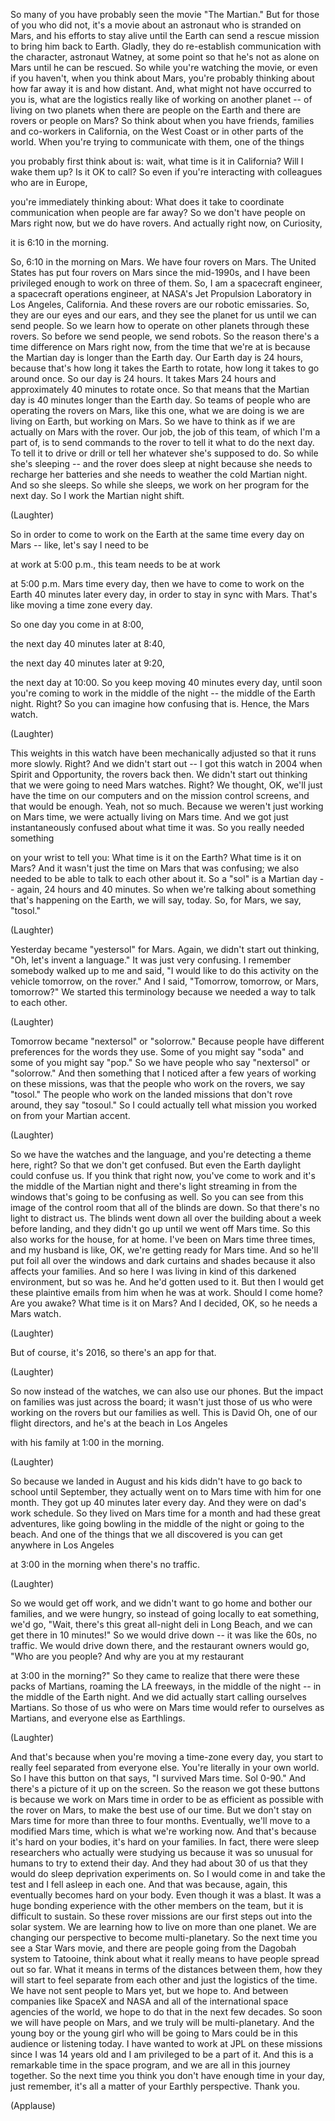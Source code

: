 
So many of you have probably seen
the movie &quot;The Martian.&quot;
But for those of you who did not,
it&#39;s a movie about an astronaut
who is stranded on Mars,
and his efforts to stay alive
until the Earth can send a rescue mission
to bring him back to Earth.
Gladly, they do re-establish communication
with the character,
astronaut Watney, at some point
so that he&#39;s not as alone
on Mars until he can be rescued.
So while you&#39;re watching the movie,
or even if you haven&#39;t,
when you think about Mars,
you&#39;re probably thinking about
how far away it is and how distant.
And, what might not
have occurred to you is,
what are the logistics really like
of working on another planet --
of living on two planets
when there are people on the Earth
and there are rovers or people on Mars?
So think about when you have friends,
families and co-workers
in California, on the West Coast
or in other parts of the world.
When you&#39;re trying
to communicate with them,
one of the things

you probably first think about is:
wait, what time is it in California?
Will I wake them up? Is it OK to call?
So even if you&#39;re interacting
with colleagues who are in Europe,

you&#39;re immediately thinking about:
What does it take to coordinate
communication when people are far away?
So we don&#39;t have people on Mars
right now, but we do have rovers.
And actually right now, on Curiosity,

it is 6:10 in the morning.

So, 6:10 in the morning on Mars.
We have four rovers on Mars.
The United States has put four rovers
on Mars since the mid-1990s,
and I have been privileged enough
to work on three of them.
So, I am a spacecraft engineer,
a spacecraft operations engineer,
at NASA&#39;s Jet Propulsion Laboratory
in Los Angeles, California.
And these rovers
are our robotic emissaries.
So, they are our eyes and our ears,
and they see the planet for us
until we can send people.
So we learn how to operate
on other planets through these rovers.
So before we send people, we send robots.
So the reason there&#39;s a time difference
on Mars right now,
from the time that we&#39;re at
is because the Martian day
is longer than the Earth day.
Our Earth day is 24 hours,
because that&#39;s how long it takes
the Earth to rotate,
how long it takes to go around once.
So our day is 24 hours.
It takes Mars 24 hours and approximately
40 minutes to rotate once.
So that means that the Martian day
is 40 minutes longer than the Earth day.
So teams of people who are operating
the rovers on Mars, like this one,
what we are doing is we are living
on Earth, but working on Mars.
So we have to think as if we are actually
on Mars with the rover.
Our job, the job of this team,
of which I&#39;m a part of,
is to send commands to the rover
to tell it what to do the next day.
To tell it to drive or drill
or tell her whatever she&#39;s supposed to do.
So while she&#39;s sleeping --
and the rover does sleep at night
because she needs
to recharge her batteries
and she needs to weather
the cold Martian night.
And so she sleeps.
So while she sleeps, we work
on her program for the next day.
So I work the Martian night shift.

(Laughter)

So in order to come to work on the Earth
at the same time every day on Mars --
like, let&#39;s say I need to be

at work at 5:00 p.m.,
this team needs to be at work

at 5:00 p.m. Mars time every day,
then we have to come to work
on the Earth 40 minutes later every day,
in order to stay in sync with Mars.
That&#39;s like moving a time zone every day.

So one day you come in at 8:00,

the next day 40 minutes later at 8:40,

the next day 40 minutes later at 9:20,

the next day at 10:00.
So you keep moving 40 minutes every day,
until soon you&#39;re coming to work
in the middle of the night --
the middle of the Earth night.
Right? So you can imagine
how confusing that is.
Hence, the Mars watch.

(Laughter)

This weights in this watch
have been mechanically adjusted
so that it runs more slowly.
Right? And we didn&#39;t start out --
I got this watch in 2004
when Spirit and Opportunity,
the rovers back then.
We didn&#39;t start out thinking
that we were going to need Mars watches.
Right? We thought, OK,
we&#39;ll just have the time on our computers
and on the mission control screens,
and that would be enough.
Yeah, not so much.
Because we weren&#39;t just
working on Mars time,
we were actually living on Mars time.
And we got just instantaneously confused
about what time it was.
So you really needed something

on your wrist to tell you:
What time is it on the Earth?
What time is it on Mars?
And it wasn&#39;t just the time on Mars
that was confusing;
we also needed to be able
to talk to each other about it.
So a &quot;sol&quot; is a Martian day --
again, 24 hours and 40 minutes.
So when we&#39;re talking about something
that&#39;s happening on the Earth,
we will say, today.
So, for Mars, we say, &quot;tosol.&quot;

(Laughter)

Yesterday became &quot;yestersol&quot; for Mars.
Again, we didn&#39;t start out thinking,
&quot;Oh, let&#39;s invent a language.&quot;
It was just very confusing.
I remember somebody
walked up to me and said,
&quot;I would like to do this activity
on the vehicle tomorrow, on the rover.&quot;
And I said, &quot;Tomorrow, tomorrow,
or Mars, tomorrow?&quot;
We started this terminology because
we needed a way to talk to each other.

(Laughter)

Tomorrow became &quot;nextersol&quot; or &quot;solorrow.&quot;
Because people have different preferences
for the words they use.
Some of you might say &quot;soda&quot;
and some of you might say &quot;pop.&quot;
So we have people who say
&quot;nextersol&quot; or &quot;solorrow.&quot;
And then something that I noticed after
a few years of working on these missions,
was that the people who work
on the rovers, we say &quot;tosol.&quot;
The people who work on the
landed missions that don&#39;t rove around,
they say &quot;tosoul.&quot;
So I could actually tell what mission
you worked on from your Martian accent.

(Laughter)

So we have the watches and the language,
and you&#39;re detecting a theme here, right?
So that we don&#39;t get confused.
But even the Earth daylight
could confuse us.
If you think that right now,
you&#39;ve come to work
and it&#39;s the middle of the Martian night
and there&#39;s light streaming in
from the windows
that&#39;s going to be confusing as well.
So you can see from
this image of the control room
that all of the blinds are down.
So that there&#39;s no light to distract us.
The blinds went down all over the building
about a week before landing,
and they didn&#39;t go up
until we went off Mars time.
So this also works
for the house, for at home.
I&#39;ve been on Mars time three times,
and my husband is like,
OK, we&#39;re getting ready for Mars time.
And so he&#39;ll put foil all over the windows
and dark curtains and shades
because it also affects your families.
And so here I was living in kind of
this darkened environment, but so was he.
And he&#39;d gotten used to it.
But then I would get these plaintive
emails from him when he was at work.
Should I come home? Are you awake?
What time is it on Mars?
And I decided, OK,
so he needs a Mars watch.

(Laughter)

But of course, it&#39;s 2016,
so there&#39;s an app for that.

(Laughter)

So now instead of the watches,
we can also use our phones.
But the impact on families
was just across the board;
it wasn&#39;t just those of us
who were working on the rovers
but our families as well.
This is David Oh,
one of our flight directors,
and he&#39;s at the beach in Los Angeles

with his family at 1:00 in the morning.

(Laughter)

So because we landed in August
and his kids didn&#39;t have to go back
to school until September,
they actually went on to Mars time
with him for one month.
They got up 40 minutes later every day.
And they were on dad&#39;s work schedule.
So they lived on Mars time for a month
and had these great adventures,
like going bowling
in the middle of the night
or going to the beach.
And one of the things
that we all discovered
is you can get anywhere in Los Angeles

at 3:00 in the morning
when there&#39;s no traffic.

(Laughter)

So we would get off work,
and we didn&#39;t want to go home
and bother our families,
and we were hungry, so instead of
going locally to eat something,
we&#39;d go, &quot;Wait, there&#39;s this great
all-night deli in Long Beach,
and we can get there in 10 minutes!&quot;
So we would drive down --
it was like the 60s, no traffic.
We would drive down there,
and the restaurant owners would go,
&quot;Who are you people?
And why are you at my restaurant

at 3:00 in the morning?&quot;
So they came to realize
that there were these packs of Martians,
roaming the LA freeways,
in the middle of the night --
in the middle of the Earth night.
And we did actually
start calling ourselves Martians.
So those of us who were on Mars time
would refer to ourselves as Martians,
and everyone else as Earthlings.

(Laughter)

And that&#39;s because when you&#39;re moving
a time-zone every day,
you start to really feel separated
from everyone else.
You&#39;re literally in your own world.
So I have this button on that says,
&quot;I survived Mars time. Sol 0-90.&quot;
And there&#39;s a picture of it
up on the screen.
So the reason we got these buttons
is because we work on Mars time
in order to be as efficient as possible
with the rover on Mars,
to make the best use of our time.
But we don&#39;t stay on Mars time
for more than three to four months.
Eventually, we&#39;ll move to a modified Mars
time, which is what we&#39;re working now.
And that&#39;s because it&#39;s hard on
your bodies, it&#39;s hard on your families.
In fact, there were sleep researchers
who actually were studying us
because it was so unusual for humans
to try to extend their day.
And they had about 30 of us
that they would do
sleep deprivation experiments on.
So I would come in and take the test
and I fell asleep in each one.
And that was because, again,
this eventually becomes hard on your body.
Even though it was a blast.
It was a huge bonding experience
with the other members on the team,
but it is difficult to sustain.
So these rover missions are our first
steps out into the solar system.
We are learning how to live
on more than one planet.
We are changing our perspective
to become multi-planetary.
So the next time you see
a Star Wars movie,
and there are people going
from the Dagobah system to Tatooine,
think about what it really means to have
people spread out so far.
What it means in terms
of the distances between them,
how they will start to feel
separate from each other
and just the logistics of the time.
We have not sent people
to Mars yet, but we hope to.
And between companies like SpaceX and NASA
and all of the international
space agencies of the world,
we hope to do that
in the next few decades.
So soon we will have people on Mars,
and we truly will be multi-planetary.
And the young boy or the young girl
who will be going to Mars could be
in this audience or listening today.
I have wanted to work at JPL
on these missions since I was 14 years old
and I am privileged to be a part of it.
And this is a remarkable time
in the space program,
and we are all in this journey together.
So the next time you think
you don&#39;t have enough time in your day,
just remember, it&#39;s all a matter
of your Earthly perspective.
Thank you.

(Applause)

